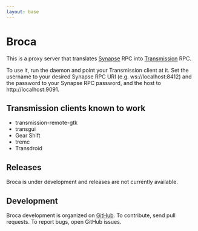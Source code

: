 ```yaml
---
layout: base
---
```


# Broca

This is a proxy server that translates [Synapse](https://synapse-bt.org) RPC
into [Transmission](https://transmissionbt.com/) RPC.

To use it, run the daemon and point your Transmission client at it. Set the
username to your desired Synapse RPC URI (e.g. ws://localhost:8412) and the
password to your Synapse RPC password, and the host to http://localhost:9091.

## Transmission clients known to work

- transmission-remote-gtk
- transgui
- Gear Shift
- tremc
- Transdroid

## Releases

Broca is under development and releases are not currently available.

## Development

Broca development is organized on
[GitHub](https://github.com/SirCmpwn/broca). To contribute, send pull
requests. To report bugs, open GitHub issues.
